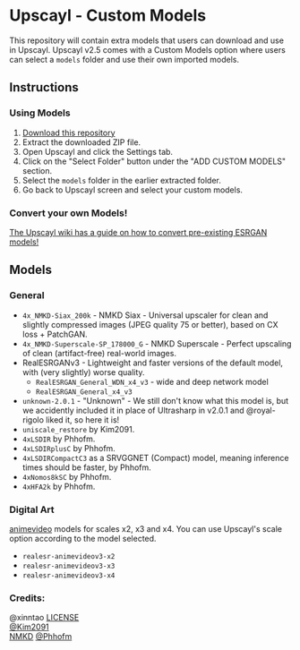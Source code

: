 # Upscayl - Custom Models

This repository will contain extra models that users can download and use in Upscayl. Upscayl v2.5 comes with a Custom Models option where users can select a `models` folder and use their own imported models.

## Instructions

### Using Models
1. [Download this repository](https://github.com/upscayl/custom-models/archive/refs/heads/main.zip)
2. Extract the downloaded ZIP file.
3. Open Upscayl and click the Settings tab.
4. Click on the "Select Folder" button under the "ADD CUSTOM MODELS" section.
5. Select the `models` folder in the earlier extracted folder.
6. Go back to Upscayl screen and select your custom models.

### Convert your own Models!

[The Upscayl wiki has a guide on how to convert pre-existing ESRGAN models!](https://github.com/upscayl/upscayl/wiki/Model-Conversion-Guide)

## Models

### General
* `4x_NMKD-Siax_200k` - NMKD Siax - Universal upscaler for clean and slightly compressed images (JPEG quality 75 or better), based on CX loss + PatchGAN.
* `4x_NMKD-Superscale-SP_178000_G` - NMKD Superscale - Perfect upscaling of clean (artifact-free) real-world images.
* RealESRGANv3 - Lightweight and faster versions of the default model, with (very slightly) worse quality.
  * `RealESRGAN_General_WDN_x4_v3` - wide and deep network model
  * `RealESRGAN_General_x4_v3`
* `unknown-2.0.1` - "Unknown" - We still don't know what this model is, but we accidently included it in place of Ultrasharp in v2.0.1 and @royal-rigolo liked it, so here it is!
* `uniscale_restore` by Kim2091.
* `4xLSDIR` by Phhofm.
* `4xLSDIRplusC` by Phhofm.
* `4xLSDIRCompactC3` as a SRVGGNET (Compact) model, meaning inference times should be faster, by Phhofm.
* `4xNomos8kSC` by Phhofm.
* `4xHFA2k` by Phhofm.

### Digital Art
[animevideo](https://github.com/xinntao/Real-ESRGAN/blob/master/docs/anime_video_model.md) models for scales x2, x3 and x4. You can use Upscayl's scale option according to the model selected.
* `realesr-animevideov3-x2`
* `realesr-animevideov3-x3`
* `realesr-animevideov3-x4`

### Credits:

@xinntao [LICENSE](https://github.com/xinntao/Real-ESRGAN-ncnn-vulkan/blob/master/LICENSE)   
[@Kim2091](https://upscale.wiki/wiki/User:Kim2091)  
[NMKD](https://nmkd.de/?esrgan)
[@Phhofm](https://github.com/Phhofm)
